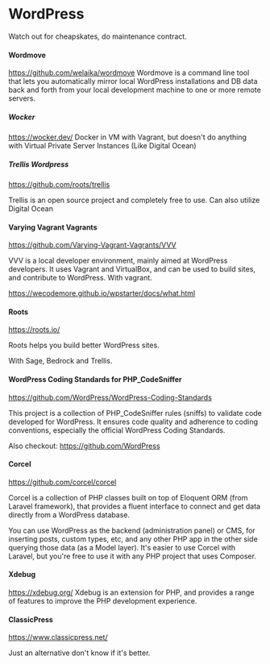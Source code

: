 # WordPress

Watch out for cheapskates, do maintenance contract.

#### Wordmove
https://github.com/welaika/wordmove
Wordmove is a command line tool that lets you automatically mirror local WordPress installations and DB data back and forth from your local development machine to one or more remote servers.


##### Wocker
https://wocker.dev/
Docker in VM with Vagrant, but doesn't do anything with Virtual Private Server Instances (Like Digital Ocean)

##### Trellis Wordpress
https://github.com/roots/trellis

Trellis is an open source project and completely free to use.
Can also utilize Digital Ocean

#### Varying Vagrant Vagrants
https://github.com/Varying-Vagrant-Vagrants/VVV

VVV is a local developer environment, mainly aimed at WordPress developers. It uses Vagrant and VirtualBox, and can be used to build sites, and contribute to WordPress. With vagrant.

https://wecodemore.github.io/wpstarter/docs/what.html

####  Roots
https://roots.io/

Roots helps you build better WordPress sites.

With Sage, Bedrock and Trellis.


#### WordPress Coding Standards for PHP_CodeSniffer
https://github.com/WordPress/WordPress-Coding-Standards


This project is a collection of PHP_CodeSniffer rules (sniffs) to validate code developed for WordPress. It ensures code quality and adherence to coding conventions, especially the official WordPress Coding Standards.

Also checkout: https://github.com/WordPress

#### Corcel
https://github.com/corcel/corcel

Corcel is a collection of PHP classes built on top of Eloquent ORM (from Laravel framework), that provides a fluent interface to connect and get data directly from a WordPress database.

You can use WordPress as the backend (administration panel) or CMS, for inserting posts, custom types, etc, and any other PHP app in the other side querying those data (as a Model layer). It's easier to use Corcel with Laravel, but you're free to use it with any PHP project that uses Composer.

#### Xdebug
https://xdebug.org/
Xdebug is an extension for PHP, and provides a range of features to improve the PHP development experience.

#### ClassicPress
https://www.classicpress.net/

Just an alternative don't know if it's better.
